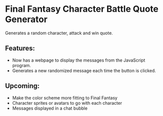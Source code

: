 Final Fantasy Character Battle Quote Generator
==============================================

Generates a random character, attack and win quote.

## Features:
- Now has a webpage to display the messages from the JavaScript program.
- Generates a new randomized message each time the button is clicked.

## Upcoming:
- Make the color scheme more fitting to Final Fantasy
- Character sprites or avatars to go with each character
- Messages displayed in a chat bubble